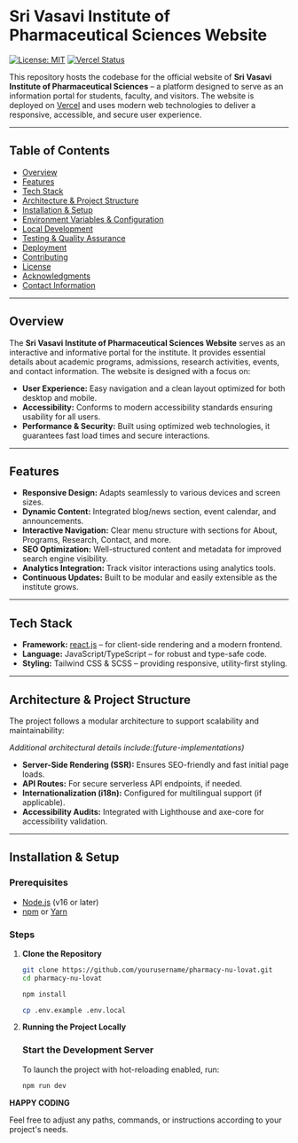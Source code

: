 # Sri Vasavi Institute of Pharmaceutical Sciences Website

[![License: MIT](https://img.shields.io/badge/License-MIT-blue.svg)](LICENSE)
[![Vercel Status](https://img.shields.io/badge/Deployed%20on-Vercel-green.svg)](https://vercel.com/)

This repository hosts the codebase for the official website of **Sri Vasavi Institute of Pharmaceutical Sciences** – a platform designed to serve as an information portal for students, faculty, and visitors. The website is deployed on [Vercel](https://vercel.com/) and uses modern web technologies to deliver a responsive, accessible, and secure user experience.

---

## Table of Contents

- [Overview](#overview)
- [Features](#features)
- [Tech Stack](#tech-stack)
- [Architecture & Project Structure](#architecture--project-structure)
- [Installation & Setup](#installation--setup)
- [Environment Variables & Configuration](#environment-variables--configuration)
- [Local Development](#local-development)
- [Testing & Quality Assurance](#testing--quality-assurance)
- [Deployment](#deployment)
- [Contributing](#contributing)
- [License](#license)
- [Acknowledgments](#acknowledgments)
- [Contact Information](#contact-information)

---

## Overview

The **Sri Vasavi Institute of Pharmaceutical Sciences Website** serves as an interactive and informative portal for the institute. It provides essential details about academic programs, admissions, research activities, events, and contact information. The website is designed with a focus on:

- **User Experience:** Easy navigation and a clean layout optimized for both desktop and mobile.
- **Accessibility:** Conforms to modern accessibility standards ensuring usability for all users.
- **Performance & Security:** Built using optimized web technologies, it guarantees fast load times and secure interactions.

---

## Features

- **Responsive Design:** Adapts seamlessly to various devices and screen sizes.
- **Dynamic Content:** Integrated blog/news section, event calendar, and announcements.
- **Interactive Navigation:** Clear menu structure with sections for About, Programs, Research, Contact, and more.
- **SEO Optimization:** Well-structured content and metadata for improved search engine visibility.
- **Analytics Integration:** Track visitor interactions using analytics tools.
- **Continuous Updates:** Built to be modular and easily extensible as the institute grows.

---

## Tech Stack

- **Framework:** [react.js](https://reactjs.org/) – for client-side rendering and a modern frontend.
- **Language:** JavaScript/TypeScript – for robust and type-safe code.
- **Styling:** Tailwind CSS & SCSS – providing responsive, utility-first styling.

---

## Architecture & Project Structure

The project follows a modular architecture to support scalability and maintainability:

*Additional architectural details include:(future-implementations)*

- **Server-Side Rendering (SSR):** Ensures SEO-friendly and fast initial page loads.
- **API Routes:** For secure serverless API endpoints, if needed.
- **Internationalization (i18n):** Configured for multilingual support (if applicable).
- **Accessibility Audits:** Integrated with Lighthouse and axe-core for accessibility validation.

---

## Installation & Setup

### Prerequisites

- [Node.js](https://nodejs.org/) (v16 or later)
- [npm](https://www.npmjs.com/) or [Yarn](https://yarnpkg.com/)

### Steps

1. **Clone the Repository**

   ```bash
   git clone https://github.com/yourusername/pharmacy-nu-lovat.git
   cd pharmacy-nu-lovat

   npm install

   cp .env.example .env.local

2. **Running the Project Locally**

    ### Start the Development Server
    
    To launch the project with hot-reloading enabled, run:
    
    ```bash
    npm run dev
**HAPPY CODING**

Feel free to adjust any paths, commands, or instructions according to your project's needs.






